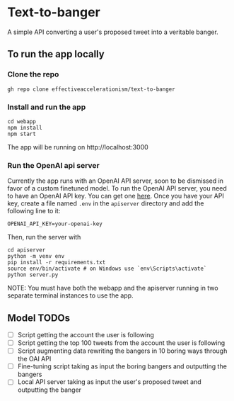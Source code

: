 # Text-to-banger
A simple API converting a user's proposed tweet into a veritable banger.

## To run the app locally
### Clone the repo

```
gh repo clone effectiveaccelerationism/text-to-banger
```

### Install and run the app
```
cd webapp
npm install
npm start
```
The app will be running on http://localhost:3000

### Run the OpenAI api server
Currently the app runs with an OpenAI API server, soon to be dismissed in favor of a custom finetuned model. To run the OpenAI API server, you need to have an OpenAI API key. You can get one [here](https://platform.openai.com/account/api-keys). Once you have your API key, create a file named `.env` in the `apiserver` directory and add the following line to it:
```
OPENAI_API_KEY=your-openai-key
```
Then, run the server with
```
cd apiserver
python -m venv env
pip install -r requirements.txt
source env/bin/activate # on Windows use `env\Scripts\activate`
python server.py
```

NOTE: You must have both the webapp and the apiserver running in two separate terminal instances to use the app.

## Model TODOs
- [ ] Script getting the account the user is following
- [ ] Script getting the top 100 tweets from the account the user is following
- [ ] Script augmenting data rewriting the bangers in 10 boring ways through the OAI API
- [ ] Fine-tuning script taking as input the boring bangers and outputting the bangers
- [ ] Local API server taking as input the user's proposed tweet and outputting the banger

